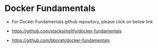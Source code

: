 # Docker Fundamentals
- For Docker Fundamentals github repository, please click on below link
- https://github.com/stacksimplify/docker-fundamentals

- https://github.com/bborah/docker-fundamentals
